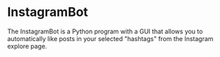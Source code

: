 # InstagramBot
The InstagramBot is a Python program with a GUI that allows you to automatically like posts in your selected "hashtags" from the Instagram explore page.
